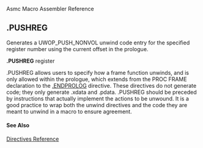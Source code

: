 Asmc Macro Assembler Reference

## .PUSHREG

Generates a UWOP_PUSH_NONVOL unwind code entry for the specified register number using the current offset in the prologue.

**.PUSHREG** register

.PUSHREG allows users to specify how a frame function unwinds, and is only allowed within the prologue, which extends from the PROC FRAME declaration to the [.ENDPROLOG](dot_endprolog.md) directive. These directives do not generate code; they only generate .xdata and .pdata. .PUSHREG should be preceded by instructions that actually implement the actions to be unwound. It is a good practice to wrap both the unwind directives and the code they are meant to unwind in a macro to ensure agreement.

#### See Also

[Directives Reference](readme.md)
